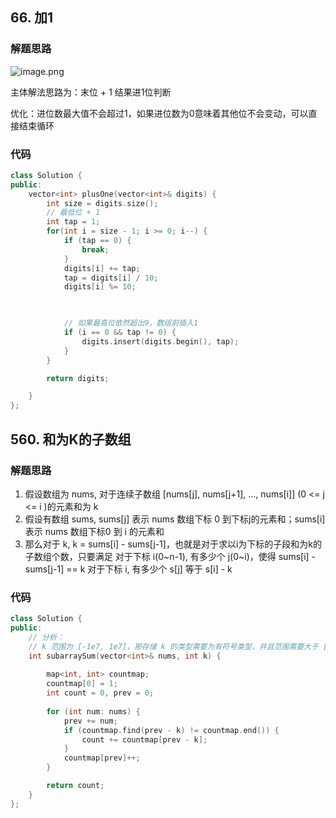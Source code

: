 ## 66. 加1

### 解题思路
![image.png](https://pic.leetcode-cn.com/1624435463-sjGIaV-image.png)

主体解法思路为：末位 + 1 结果进1位判断

优化：进位数最大值不会超过1，如果进位数为0意味着其他位不会变动，可以直接结束循环

### 代码

```cpp
class Solution {
public:
    vector<int> plusOne(vector<int>& digits) {
        int size = digits.size();
        // 最低位 + 1
        int tap = 1;
        for(int i = size - 1; i >= 0; i--) {
            if (tap == 0) { 
                break;
            }
            digits[i] += tap;
            tap = digits[i] / 10;
            digits[i] %= 10;

            

            // 如果最高位依然超出9，数组前插入1
            if (i == 0 && tap != 0) {
                digits.insert(digits.begin(), tap);
            }
        }

        return digits;

    }
};
```

## 560. 和为K的子数组
### 解题思路

1. 假设数组为 nums, 对于连续子数组 [nums[j], nums[j+1], ..., nums[i]] (0 <= j <= i )的元素和为 k
2. 假设有数组 sums, sums[j] 表示 nums 数组下标 0 到下标j的元素和；sums[i] 表示 nums 数组下标0 到 i 的元素和
3. 那么对于 k, k = sums[i] - sums[j-1]，也就是对于求以i为下标的子段和为k的子数组个数，只要满足
    对于下标 i(0~n-1), 有多少个 j(0~i)，使得 sums[i] - sums[j-1] == k
    对于下标 i, 有多少个 s[j] 等于 s[i] - k
    

### 代码

```cpp
class Solution {
public:
    // 分析：
    // k 范围为 [-1e7, 1e7]，那存储 k 的类型需要为有符号类型，并且范围需要大于 [-1e7, 1e7]，所以使用 signed int, -2147483648 到 2147483647
    int subarraySum(vector<int>& nums, int k) {
        
        map<int, int> countmap;
        countmap[0] = 1;
        int count = 0, prev = 0;
        
        for (int num: nums) {
            prev += num;
            if (countmap.find(prev - k) != countmap.end()) {
                count += countmap[prev - k];
            }
            countmap[prev]++;
        }

        return count;
    }
};
```
